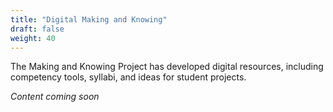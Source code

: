 ```yaml
---
title: "Digital Making and Knowing"
draft: false
weight: 40
---
```


The Making and Knowing Project has developed digital resources, including competency tools, syllabi, and ideas for student projects.

*Content coming soon*
